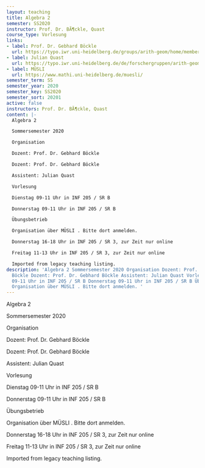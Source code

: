 ```yaml
---
layout: teaching
title: Algebra 2
semester: SS2020
instructor: Prof. Dr. BÃ¶ckle, Quast
course_type: Vorlesung
links:
- label: Prof. Dr. Gebhard Böckle
  url: https://typo.iwr.uni-heidelberg.de/groups/arith-geom/home/members/gebhard-boeckle/
- label: Julian Quast
  url: https://typo.iwr.uni-heidelberg.de/de/forschergruppen/arith-geom/home/mitglieder/julian-quast/
- label: MÜSLI
  url: https://www.mathi.uni-heidelberg.de/muesli/
semester_term: SS
semester_year: 2020
semester_key: SS2020
semester_sort: 20201
active: false
instructors: Prof. Dr. BÃ¶ckle, Quast
content: |-
  Algebra 2

  Sommersemester 2020

  Organisation

  Dozent: Prof. Dr. Gebhard Böckle

  Dozent: Prof. Dr. Gebhard Böckle

  Assistent: Julian Quast

  Vorlesung

  Dienstag 09-11 Uhr in INF 205 / SR B

  Donnerstag 09-11 Uhr in INF 205 / SR B

  Übungsbetrieb

  Organisation über MÜSLI . Bitte dort anmelden.

  Donnerstag 16-18 Uhr in INF 205 / SR 3, zur Zeit nur online

  Freitag 11-13 Uhr in INF 205 / SR 3, zur Zeit nur online

  Imported from legacy teaching listing.
description: 'Algebra 2 Sommersemester 2020 Organisation Dozent: Prof. Dr. Gebhard
  Böckle Dozent: Prof. Dr. Gebhard Böckle Assistent: Julian Quast Vorlesung Dienstag
  09-11 Uhr in INF 205 / SR B Donnerstag 09-11 Uhr in INF 205 / SR B Übungsbetrieb
  Organisation über MÜSLI . Bitte dort anmelden. '
---
```

Algebra 2

Sommersemester 2020

Organisation

Dozent: Prof. Dr. Gebhard Böckle

Dozent: Prof. Dr. Gebhard Böckle

Assistent: Julian Quast

Vorlesung

Dienstag 09-11 Uhr in INF 205 / SR B

Donnerstag 09-11 Uhr in INF 205 / SR B

Übungsbetrieb

Organisation über MÜSLI . Bitte dort anmelden.

Donnerstag 16-18 Uhr in INF 205 / SR 3, zur Zeit nur online

Freitag 11-13 Uhr in INF 205 / SR 3, zur Zeit nur online

Imported from legacy teaching listing.
